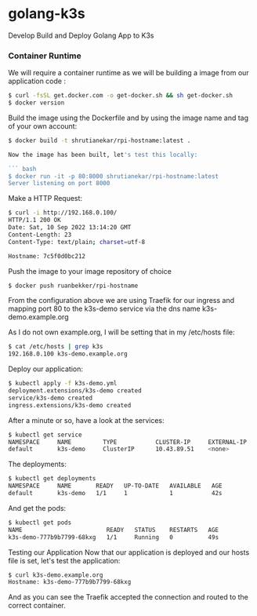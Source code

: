 # golang-k3s
Develop Build and Deploy Golang App to K3s

### Container Runtime
We will require a container runtime as we will be building a image from our application code :

``` bash
$ curl -fsSL get.docker.com -o get-docker.sh && sh get-docker.sh
$ docker version
```

Build the image using the Dockerfile and by using the image name and tag of your own account:

``` bash
$ docker build -t shrutianekar/rpi-hostname:latest .

Now the image has been built, let's test this locally:

``` bash
$ docker run -it -p 80:8000 shrutianekar/rpi-hostname:latest
Server listening on port 8000
```

Make a HTTP Request:

``` bash
$ curl -i http://192.168.0.100/
HTTP/1.1 200 OK
Date: Sat, 10 Sep 2022 13:14:20 GMT
Content-Length: 23
Content-Type: text/plain; charset=utf-8

Hostname: 7c5f0d0bc212
```

Push the image to your image repository of choice
``` bash
$ docker push ruanbekker/rpi-hostname
```

From the configuration above we are using Traefik for our ingress and mapping port 80 to the k3s-demo service via the dns name k3s-demo.example.org

As I do not own example.org, I will be setting that in my /etc/hosts file:

``` bash
$ cat /etc/hosts | grep k3s
192.168.0.100 k3s-demo.example.org
```

Deploy our application:

``` bash
$ kubectl apply -f k3s-demo.yml
deployment.extensions/k3s-demo created
service/k3s-demo created
ingress.extensions/k3s-demo created
```

After a minute or so, have a look at the services:

``` bash
$ kubectl get service
NAMESPACE     NAME         TYPE           CLUSTER-IP     EXTERNAL-IP     PORT(S)                      AGE
default       k3s-demo     ClusterIP      10.43.89.51    <none>          80/TCP                       31s
```

The deployments:

``` bash
$ kubectl get deployments
NAMESPACE     NAME       READY   UP-TO-DATE   AVAILABLE   AGE
default       k3s-demo   1/1     1            1           42s
```

And get the pods:

``` bash
$ kubectl get pods
NAME                        READY   STATUS    RESTARTS   AGE
k3s-demo-777b9b7799-68kxg   1/1     Running   0          49s
```

Testing our Application
Now that our application is deployed and our hosts file is set, let's test the application:

``` bash
$ curl k3s-demo.example.org
Hostname: k3s-demo-777b9b7799-68kxg
```

And as you can see the Traefik accepted the connection and routed to the correct container.
